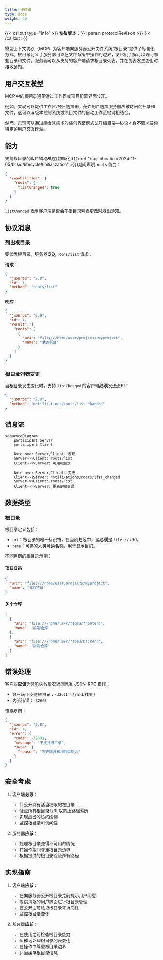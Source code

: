 ```yaml
---
title: 根目录
type: docs
weight: 40
---
```


{{< callout type="info" >}} **协议版本**：{{< param protocolRevision >}}
{{< /callout >}}

模型上下文协议（MCP）为客户端向服务器公开文件系统"根目录"提供了标准化方式。根目录定义了服务器可以在文件系统中操作的边界，使它们了解可以访问哪些目录和文件。服务器可以从支持的客户端请求根目录列表，并在列表发生变化时接收通知。

## 用户交互模型

MCP 中的根目录通常通过工作区或项目配置界面公开。

例如，实现可以提供工作区/项目选择器，允许用户选择服务器应该访问的目录和文件。这可以与版本控制系统或项目文件的自动工作区检测相结合。

然而，实现可以通过适合其需求的任何界面模式公开根目录&mdash;协议本身不要求任何特定的用户交互模型。

## 能力

支持根目录的客户端**必须**在[初始化]({{< ref "/specification/2024-11-05/basic/lifecycle#initialization" >}})期间声明 `roots` 能力：

```json
{
  "capabilities": {
    "roots": {
      "listChanged": true
    }
  }
}
```

`listChanged` 表示客户端是否会在根目录列表更改时发出通知。

## 协议消息

### 列出根目录

要检索根目录，服务器发送 `roots/list` 请求：

**请求：**

```json
{
  "jsonrpc": "2.0",
  "id": 1,
  "method": "roots/list"
}
```

**响应：**

```json
{
  "jsonrpc": "2.0",
  "id": 1,
  "result": {
    "roots": [
      {
        "uri": "file:///home/user/projects/myproject",
        "name": "我的项目"
      }
    ]
  }
}
```

### 根目录列表变更

当根目录发生变化时，支持 `listChanged` 的客户端**必须**发送通知：

```json
{
  "jsonrpc": "2.0",
  "method": "notifications/roots/list_changed"
}
```

## 消息流

```mermaid
sequenceDiagram
    participant Server
    participant Client

    Note over Server,Client: 发现
    Server->>Client: roots/list
    Client-->>Server: 可用根目录

    Note over Server,Client: 变更
    Client--)Server: notifications/roots/list_changed
    Server->>Client: roots/list
    Client-->>Server: 更新的根目录
```

## 数据类型

### 根目录

根目录定义包括：

- `uri`：根目录的唯一标识符。在当前规范中，这**必须**是 `file://` URI。
- `name`：可选的人类可读名称，用于显示目的。

不同用例的根目录示例：

#### 项目目录

```json
{
  "uri": "file:///home/user/projects/myproject",
  "name": "我的项目"
}
```

#### 多个仓库

```json
[
  {
    "uri": "file:///home/user/repos/frontend",
    "name": "前端仓库"
  },
  {
    "uri": "file:///home/user/repos/backend",
    "name": "后端仓库"
  }
]
```

## 错误处理

客户端**应该**为常见失败情况返回标准 JSON-RPC 错误：

- 客户端不支持根目录：`-32601`（方法未找到）
- 内部错误：`-32603`

错误示例：

```json
{
  "jsonrpc": "2.0",
  "id": 1,
  "error": {
    "code": -32601,
    "message": "不支持根目录",
    "data": {
      "reason": "客户端没有根目录能力"
    }
  }
}
```

## 安全考虑

1. 客户端**必须**：

   - 只公开具有适当权限的根目录
   - 验证所有根目录 URI 以防止路径遍历
   - 实现适当的访问控制
   - 监控根目录可访问性

2. 服务器**应该**：
   - 处理根目录变得不可用的情况
   - 在操作期间尊重根目录边界
   - 根据提供的根目录验证所有路径

## 实现指南

1. 客户端**应该**：

   - 在向服务器公开根目录之前提示用户同意
   - 提供清晰的用户界面进行根目录管理
   - 在公开之前验证根目录可访问性
   - 监控根目录变化

2. 服务器**应该**：
   - 在使用之前检查根目录能力
   - 优雅地处理根目录列表变化
   - 在操作中尊重根目录边界
   - 适当缓存根目录信息